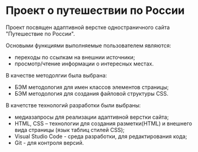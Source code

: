 # Проект о путешествии по России

Проект посвящен адаптивной верстке одностраничного сайта "Путешествие по России".


Основыми функциями выполняемые пользователем являются:
- переходы по ссылкам на внешнии источники;
- просмотр/чтение информации о интересных местах.

В качестве методолгии была выбрана:
- БЭМ методология для имен классов элементов страницы;
- БЭМ методология для создания файловой структуры CSS.

В качетстве технологий разработки были выбраны:
- медиазапросы для реализации адаптивной верстки сайта;
- HTML, CSS – технологии для создания разметки(HTML) и внешнего вида страницы (язык таблиц стилей CSS);
- Visual Studio Code - среда разработки, для редактирования кода;
- Git - для контроля версий.
